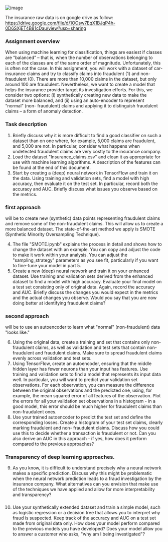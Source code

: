 ![image](https://user-images.githubusercontent.com/61338647/169692725-9d521899-e6ee-4484-a8da-ecaab68d1802.png)

The insurance raw data is on google drive as follow: https://drive.google.com/file/d/1OOsw7EqX1BJqP4h-0D6SXjET4B81cDau/view?usp=sharing

### Assignment overview
When using machine learning for classification, things are easiest if classes are “balanced” – that is, when the number of observations belonging to each of the classes are of the same order of magnitude. Unfortunately, this is often not the case. In this assignment, you will work with a dataset of car-insurance claims and try to classify claims into fraudulent (1) and non- fraudulent (0). There are more than 10,000 claims in the dataset, but only around 100 are fraudulent. Nevertheless, we want to create a model that helps the insurance provider target its investigation efforts. For this, we consider two options: (i) synthetically creating new data to make the dataset more balanced, and (ii) using an auto-encoder to represent “normal” (non- fraudulent) claims and applying it to distinguish fraudulent claims – a form of anomaly detection.

### Task description
1. Briefly discuss why it is more difficult to find a good classifier on such a dataset than on one where, for example, 5,000 claims are fraudulent, and 5,000 are not. In particular, consider what happens when undetected fraudulent claims are very costly to the insurance company.
2. Load the dataset "Insurance_claims.csv" and clean it as appropriate for use with machine learning algorithms. A description of the features can be found at the end of this document.
3. Start by creating a (deep) neural network in TensorFlow and train it on the data. Using training and validation sets, find a model with high accuracy, then evaluate it on the test set. In particular, record both the accuracy and AUC. Briefly discuss what issues you observe based on the metrics.

### first approach 
will be to create new (synthetic) data points representing fraudulent claims and remove some of the non-fraudulent claims. This will allow us to create a more balanced dataset. The state-of-the-art method we apply is SMOTE (Synthetic Minority Oversampling Technique).

4. The file "SMOTE.ipynb" explains the process in detail and shows how to change the dataset with an example. You can copy and adjust the code to make it work within your analysis. You can adjust the "sampling_strategy" parameters as you see fit, particularly if you want to fine-tune your model in part 5.
5. Create a new (deep) neural network and train it on your enhanced dataset. Use training and validation sets derived from the enhanced dataset to find a model with high accuracy. Evaluate your final model on a test set consisting only of original data. Again, record the accuracy and AUC. Briefly discuss the changes you would expect in the metrics and the actual changes you observe. Would you say that you are now doing better at identifying fraudulent claims?

### second approach
will be to use an autoencoder to learn what "normal" (non-fraudulent) data "looks like."

6. Using the original data, create a training and set that contains only non-fraudulent claims, as well as validation and test sets that contain non-fraudulent and fraudulent claims. Make sure to spread fraudulent claims evenly across validation and test sets.
7. Using TensorFlow, create an autoencoder, ensuring that the middle hidden layer has fewer neurons than your input has features. Use training and validation sets to find a model that represents its input data well. In particular, you will want to predict your validation set observations. For each observation, you can measure the difference between the original observations and the predicted one, using, for example, the mean squared error of all features of the observation. Plot the errors for all your validation set observations in a histogram - in a good model, this error should be much higher for fraudulent claims than non-fraudulent ones.
8. Use your trained autoencoder to predict the test set and define the corresponding losses. Create a histogram of your test set claims, clearly marking fraudulent and non- fraudulent claims. Discuss how you could use this to decide whether a transaction is fraudulent or not. Can you also derive an AUC in this approach - if yes, how does it perform compared to the previous approaches?

### Transparency of deep learning approaches.
9. As you know, it is difficult to understand precisely why a neural network makes a specific prediction. Discuss why this might be problematic when the neural network prediction leads to a fraud investigation by the insurance company. What alternatives can you envision that make use of the techniques we have applied and allow for more interpretability and transparency?

### 
10. Use your synthetically extended dataset and train a simple model, such as logistic regression or a decision tree that allows you to interpret why fraud is suspected. Keep track of the accuracy and AUC on a test set made from original data only. How does your model perform compared to the previous models you have developed? Does your model allow you to answer a customer who asks, "why am I being investigated"?
